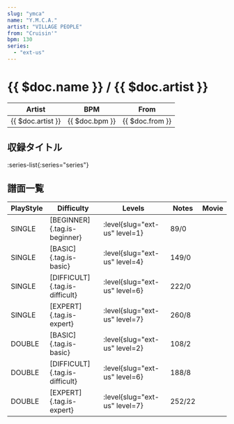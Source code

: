 ```yaml
---
slug: "ymca"
name: "Y.M.C.A."
artist: "VILLAGE PEOPLE"
from: "Cruisin'"
bpm: 130
series:
  - "ext-us"
---
```


# {{ $doc.name }} / {{ $doc.artist }}

|Artist|BPM|From|
|------|---|----|
|{{ $doc.artist }}|{{ $doc.bpm }}|{{ $doc.from }}|

## 収録タイトル

:series-list{:series="series"}

## 譜面一覧

|PlayStyle|Difficulty|Levels|Notes|Movie|
|---------|----------|------|-----|-----|
|SINGLE|[BEGINNER]{.tag.is-beginner}|<div class="field is-grouped is-grouped-multiline">:level{slug="ext-us" level=1}</div>|89/0||
|SINGLE|[BASIC]{.tag.is-basic}|<div class="field is-grouped is-grouped-multiline">:level{slug="ext-us" level=4}</div>|149/0||
|SINGLE|[DIFFICULT]{.tag.is-difficult}|<div class="field is-grouped is-grouped-multiline">:level{slug="ext-us" level=6}</div>|222/0||
|SINGLE|[EXPERT]{.tag.is-expert}|<div class="field is-grouped is-grouped-multiline">:level{slug="ext-us" level=7}</div>|260/8||
|DOUBLE|[BASIC]{.tag.is-basic}|<div class="field is-grouped is-grouped-multiline">:level{slug="ext-us" level=2}</div>|108/2||
|DOUBLE|[DIFFICULT]{.tag.is-difficult}|<div class="field is-grouped is-grouped-multiline">:level{slug="ext-us" level=6}</div>|188/8||
|DOUBLE|[EXPERT]{.tag.is-expert}|<div class="field is-grouped is-grouped-multiline">:level{slug="ext-us" level=7}</div>|252/22||
